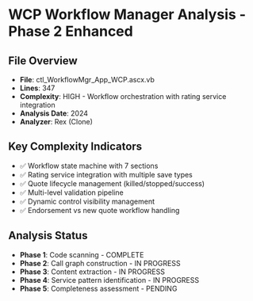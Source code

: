# WCP Workflow Manager Analysis - Phase 2 Enhanced

## File Overview
- **File**: ctl_WorkflowMgr_App_WCP.ascx.vb
- **Lines**: 347
- **Complexity**: HIGH - Workflow orchestration with rating service integration
- **Analysis Date**: 2024
- **Analyzer**: Rex (Clone)

## Key Complexity Indicators
- ✅ Workflow state machine with 7 sections
- ✅ Rating service integration with multiple save types
- ✅ Quote lifecycle management (killed/stopped/success)
- ✅ Multi-level validation pipeline
- ✅ Dynamic control visibility management
- ✅ Endorsement vs new quote workflow handling

## Analysis Status
- **Phase 1**: Code scanning - COMPLETE
- **Phase 2**: Call graph construction - IN PROGRESS
- **Phase 3**: Content extraction - IN PROGRESS
- **Phase 4**: Service pattern identification - IN PROGRESS
- **Phase 5**: Completeness assessment - PENDING